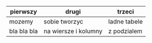 |pierwszy|drugi|trzeci|
|---|---|---|
|mozemy|sobie tworzyc|ladne tabele|
|bla bla bla|na wiersze i kolumny|z podzialem|
